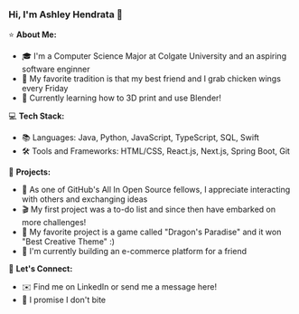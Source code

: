### Hi, I'm Ashley Hendrata 👋

⭐️ **About Me:**
- 🎓 I'm a Computer Science Major at Colgate University and an aspiring software enginner
- 🍗 My favorite tradition is that my best friend and I grab chicken wings every Friday
- 🧱 Currently learning how to 3D print and use Blender!

💻 **Tech Stack:**
- 📚 Languages: Java, Python, JavaScript, TypeScript, SQL, Swift
- 🛠️ Tools and Frameworks: HTML/CSS, React.js, Next.js, Spring Boot, Git

🚀 **Projects:**
- 🎉 As one of GitHub's All In Open Source fellows, I appreciate interacting with others and exchanging ideas
- 🎬 My first project was a to-do list and since then have embarked on more challenges!
- 🐉 My favorite project is a game called "Dragon's Paradise" and it won "Best Creative Theme" :)
- 🛒 I'm currently building an e-commerce platform for a friend

🙌 **Let's Connect:**
- ✉️ Find me on LinkedIn or send me a message here!
- 💜 I promise I don't bite

<!--
**ashhendrata/ashhendrata** is a ✨ _special_ ✨ repository because its `README.md` (this file) appears on your GitHub profile.

Here are some ideas to get you started:

- 🔭 I’m currently working on ...
- 🌱 I’m currently learning ...
- 👯 I’m looking to collaborate on ...
- 🤔 I’m looking for help with ...
- 💬 Ask me about ...
- 📫 How to reach me: ...
- 😄 Pronouns: ...
- ⚡ Fun fact: ...
-->
